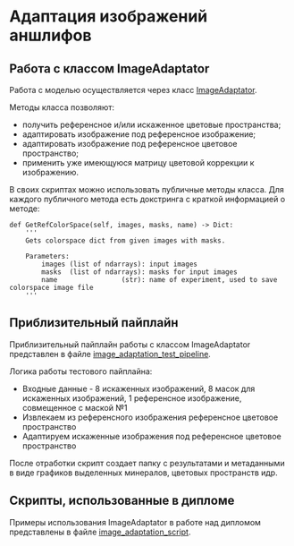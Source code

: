 # Адаптация изображений аншлифов

## Работа с классом ImageAdaptator

Работа с моделью осуществляется через класс [ImageAdaptator](https://github.com/luseno4ek/image-adaptation/blob/main/image_adaptation.py).

Методы класса позволяют:
-  получить референсное и/или искаженное цветовые пространства;
-  адаптировать изображение под референсное изображение;
-  адаптировать изображение под референсное цветовое пространство;
-  применить уже имеющуюся матрицу цветовой коррекции к изображению.

В своих скриптах можно использовать публичные методы класса. Для каждого публичного метода есть докстринга с краткой информацией о методе:
```
def GetRefColorSpace(self, images, masks, name) -> Dict:
    '''
    Gets colorspace dict from given images with masks.

    Parameters:
        images (list of ndarrays): input images
        masks  (list of ndarrays): masks for input images
        name                (str): name of experiment, used to save colorspace image file
    '''
```

## Приблизительный пайплайн

Приблизительный пайплайн работы с классом ImageAdaptator представлен в файле [image_adaptation_test_pipeline](https://github.com/luseno4ek/image-adaptation/blob/main/image_adaptation_test_pipeline.py).

Логика работы тестового пайплайна:
- Входные данные - 8 искаженных изображений, 8 масок для искаженных изображений, 1 референсное изображение, совмещенное с маской №1
- Извлекаем из референсного изображения референсное цветовое пространство
- Адаптируем искаженные изображения под референсное цветовое пространство

После отработки скрипт создает папку с результатами и метаданными в виде графиков выделенных минералов, цветовых пространств идр.


## Скрипты, использованные в дипломе

Примеры использования ImageAdaptator в работе над дипломом представлены в файле [image_adaptation_script](https://github.com/luseno4ek/image-adaptation/blob/main/image_adaptation_script.py).
